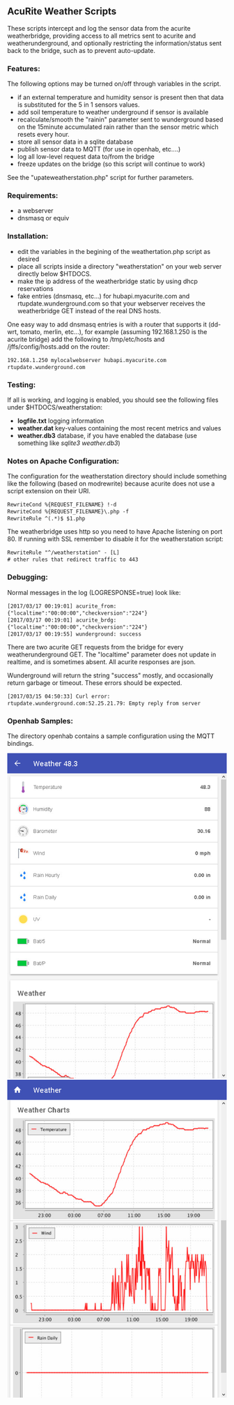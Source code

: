 ## AcuRite Weather Scripts
These scripts intercept and log the sensor data from the acurite weatherbridge, providing access to all metrics sent to acurite and weatherunderground, and optionally restricting the information/status sent back to the bridge, such as to prevent auto-update.

### Features:
The following options may be turned on/off through variables in the script.

- if an external temperature and humidity sensor is present then that data is substituted for the 5 in 1 sensors values. 
- add soil temperature to weather underground if sensor is available
- recalculate/smooth the "rainin" parameter sent to wunderground based on the 15minute accumulated rain rather than the sensor metric which resets every hour.
- store all sensor data in a sqlite database
- publish sensor data to MQTT (for use in openhab, etc....)
- log all low-level request data to/from the bridge
- freeze updates on the bridge (so this script will continue to work)


See the "upateweatherstation.php" script for further parameters.

### Requirements:

- a webserver
- dnsmasq or equiv 

### Installation:

- edit the variables in the begining of the weathertation.php script as desired
- place all scripts inside a directory "weatherstation" on your web server directly below $HTDOCS. 
- make the ip address of the weatherbridge static by using dhcp reservations
- fake entries (dnsmasq, etc...) for hubapi.myacurite.com and rtupdate.wunderground.com so that your webserver receives the weatherbridge GET instead of the real DNS hosts.

One easy way to add dnsmasq entries is with a router that supports it  (dd-wrt, tomato, merlin, etc...), for example (assuming 192.168.1.250 is the acurite bridge) add the following to /tmp/etc/hosts and /jffs/config/hosts.add on the router:	

	192.168.1.250 mylocalwebserver hubapi.myacurite.com rtupdate.wunderground.com

### Testing:

If all is working, and logging is enabled,  you should see the following files under $HTDOCS/weatherstation:

- **logfile.txt** logging information
- **weather.dat** key-values containing the most recent metrics and values
- **weather.db3** database, if you have enabled the database (use something like *sqlite3 weather.db3*)


### Notes on Apache Configuration:

The configuration for the weatherstation directory should include something like the following (based on modrewrite) because acurite does not use a script extension on their URI. 

	RewriteCond %{REQUEST_FILENAME} !-d
	RewriteCond %{REQUEST_FILENAME}\.php -f
	RewriteRule ^(.*)$ $1.php

The weatherbridge uses http so you need to have Apache listening on port 80. If running with SSL remember to disable it for the weatherstation script:

	RewriteRule "^/weatherstation" - [L]
	# other rules that redirect traffic to 443

### Debugging:
Normal messages in the log  (LOGRESPONSE=true) look like:

	[2017/03/17 00:19:01] acurite_from: {"localtime":"00:00:00","checkversion":"224"}
	[2017/03/17 00:19:01] acurite_brdg: {"localtime":"00:00:00","checkversion":"224"}
	[2017/03/17 00:19:55] wunderground: success

There are two acurite GET requests from the bridge for every weatherunderground GET. The "localtime" parameter does not update in realtime, and is sometimes absent. All acurite responses are json.

Wunderground will return the string "success" mostly, and occasionally return garbage or timeout. These errors should be expected.

	[2017/03/15 04:50:33] Curl error: rtupdate.wunderground.com:52.25.21.79: Empty reply from server

### Openhab Samples:
The directory openhab contains a sample configuration using the MQTT bindings.

![alt text](screenshots/image1.jpg)
![alt text](screenshots/image2.jpg)
